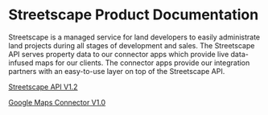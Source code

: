 # Streetscape Product Documentation

Streetscape is a managed service for land developers to easily administrate land projects during all stages of development and sales. The Streetscape API serves property data to our connector apps which provide live data-infused maps for our clients. The connector apps provide our integration partners with an easy-to-use layer on top of the Streetscape API.

[Streetscape API V1.2](https://documenter.getpostman.com/view/2189884/TW6urA3y)

[Google Maps Connector V1.0](https://github.com/Streetscape/documentation/blob/master/google-maps-connector/gmc-1.0.md)
